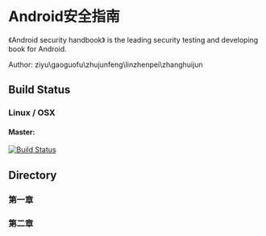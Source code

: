 # Android安全指南

《Android security handbook》 is the leading security testing and developing book for Android.

Author: ziyu\gaoguofu\zhujunfeng\linzhenpei\zhanghuijun


## Build Status

### Linux / OSX

#### Master:

[![Build Status](https://github.com/wirelesscollege/androidSecurity.svg?branch=master)](https://github.com/wirelesscollege/androidSecurity.git)


## Directory

### 第一章


### 第二章

